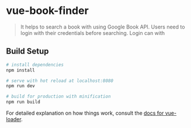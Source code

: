# vue-book-finder

> It helps to search a book with using Google Book API. Users need to login with their credentials before searching. Login can with 

## Build Setup

``` bash
# install dependencies
npm install

# serve with hot reload at localhost:8080
npm run dev

# build for production with minification
npm run build
```

For detailed explanation on how things work, consult the [docs for vue-loader](http://vuejs.github.io/vue-loader).
